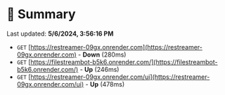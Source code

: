 # 📖 Summary
Last updated: **5/6/2024, 3:56:16 PM**

- `GET` [https://restreamer-09gx.onrender.com](https://restreamer-09gx.onrender.com) - **Down** (280ms)
- `GET` [https://filestreambot-b5k6.onrender.com/](https://filestreambot-b5k6.onrender.com/) - **Up** (246ms)
- `GET` [https://restreamer-09gx.onrender.com/ui](https://restreamer-09gx.onrender.com/ui) - **Up** (478ms)
